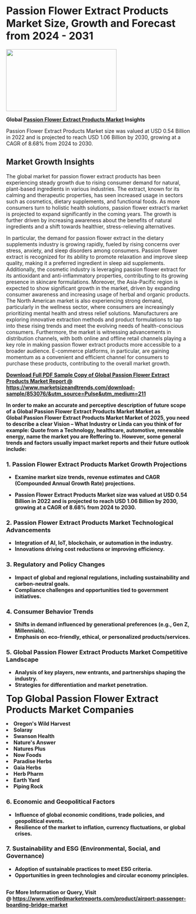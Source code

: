 <H1>Passion Flower Extract Products Market Size, Growth and Forecast from 2024 - 2031</H1><img class="aligncenter size-medium wp-image-584254" src="https://thirdeyenews.in/wp-content/uploads/2024/09/Global-Market-Research-300x168.jpeg" alt="" width="300" height="168" /><p><strong>Global&nbsp;<a href="https://www.marketsizeandtrends.com/download-sample/853076/&amp;utm_source=Pulse&amp;utm_medium=211">Passion Flower Extract Products Market</a> Insights</strong></p><p>Passion Flower Extract Products Market size was valued at USD 0.54 Billion in 2022 and is projected to reach USD 1.06 Billion by 2030, growing at a CAGR of 8.68% from 2024 to 2030.</p><p><h2>Market Growth Insights</h2> <p>The global market for passion flower extract products has been experiencing steady growth due to rising consumer demand for natural, plant-based ingredients in various industries. The extract, known for its calming and therapeutic properties, has seen increased usage in sectors such as cosmetics, dietary supplements, and functional foods. As more consumers turn to holistic health solutions, passion flower extract’s market is projected to expand significantly in the coming years. The growth is further driven by increasing awareness about the benefits of natural ingredients and a shift towards healthier, stress-relieving alternatives.</p> <p><strong><a href="#"></a></strong></p> <p>In particular, the demand for passion flower extract in the dietary supplements industry is growing rapidly, fueled by rising concerns over stress, anxiety, and sleep disorders among consumers. Passion flower extract is recognized for its ability to promote relaxation and improve sleep quality, making it a preferred ingredient in sleep aid supplements. Additionally, the cosmetic industry is leveraging passion flower extract for its antioxidant and anti-inflammatory properties, contributing to its growing presence in skincare formulations. Moreover, the Asia-Pacific region is expected to show significant growth in the market, driven by expanding consumer awareness and increasing usage of herbal and organic products. The North American market is also experiencing strong demand, particularly in the wellness sector, where consumers are increasingly prioritizing mental health and stress relief solutions. Manufacturers are exploring innovative extraction methods and product formulations to tap into these rising trends and meet the evolving needs of health-conscious consumers. Furthermore, the market is witnessing advancements in distribution channels, with both online and offline retail channels playing a key role in making passion flower extract products more accessible to a broader audience. E-commerce platforms, in particular, are gaining momentum as a convenient and efficient channel for consumers to purchase these products, contributing to the overall market growth.</p> <p><strong><a href="#"></p><p><span class=""><strong>Download Full PDF Sample Copy of Global Passion Flower Extract Products Market Report</strong> @ <a href="https://www.marketsizeandtrends.com/download-sample/853076/&amp;utm_source=Pulse&amp;utm_medium=211" target="_blank">https://www.marketsizeandtrends.com/download-sample/853076/&amp;utm_source=Pulse&amp;utm_medium=211</a></span></p><p>In order to make an accurate and perceptive description of future scope of a Global&nbsp;Passion Flower Extract Products Market Market as Global&nbsp;Passion Flower Extract Products Market Market of 2025, you need to describe a clear Vision &ndash; What Industry or Linda can you think of for example: Quote from a Technology, healthcare, automotive, renewable energy, name the market you are Reffering to. However, some general trends and factors usually impact market reports and their future outlook include:</p><h3>1.&nbsp;<strong>Passion Flower Extract Products Market Growth Projections</strong></h3><ul><li>Examine market size trends, revenue estimates and CAGR (Compounded Annual Growth Rate) projections.</li><li><p>Passion Flower Extract Products Market size was valued at USD 0.54 Billion in 2022 and is projected to reach USD 1.06 Billion by 2030, growing at a CAGR of 8.68% from 2024 to 2030.</p></li></ul><h3>2.&nbsp;<strong>Passion Flower Extract Products Market Technological Advancements</strong></h3><ul><li>Integration of AI, IoT, blockchain, or automation in the industry.</li><li>Innovations driving cost reductions or improving efficiency.</li></ul><h3>3.&nbsp;<strong>Regulatory and Policy Changes</strong></h3><ul><li>Impact of global and regional regulations, including sustainability and carbon-neutral goals.</li><li>Compliance challenges and opportunities tied to government initiatives.</li></ul><h3>4.&nbsp;<strong>Consumer Behavior Trends</strong></h3><ul><li>Shifts in demand influenced by generational preferences (e.g., Gen Z, Millennials).</li><li>Emphasis on eco-friendly, ethical, or personalized products/services.</li></ul><h3>5.&nbsp;<strong>Global Passion Flower Extract Products Market Competitive Landscape</strong></h3><ul><li>Analysis of key players, new entrants, and partnerships shaping the industry.</li><li>Strategies for differentiation and market penetration.</li></ul><p data-pm-slice="1 1 []"><span style="color: inherit; font-family: inherit; font-size: 25px;">Top Global Passion Flower Extract Products Market Companies</span></p><div class="" data-test-id=""><p><li>Oregon's Wild Harvest</li><li> Solaray</li><li> Swanson Health</li><li> Nature's Answer</li><li> Natures Plus</li><li> Now Foods</li><li> Paradise Herbs</li><li> Gaia Herbs</li><li> Herb Pharm</li><li> Earth Yard</li><li> Piping Rock</li></p></div><h3>6.&nbsp;<strong>Economic and Geopolitical Factors</strong></h3><ul><li>Influence of global economic conditions, trade policies, and geopolitical events.</li><li>Resilience of the market to inflation, currency fluctuations, or global crises.</li></ul><h3>7.&nbsp;<strong>Sustainability and ESG (Environmental, Social, and Governance)</strong></h3><ul><li>Adoption of sustainable practices to meet ESG criteria.</li><li>Opportunities in green technologies and circular economy principles.</li></ul><h2><strong style="font-size: 14px;">For More Information or Query, Visit @&nbsp;</strong><a style="background-color: #ffffff; font-size: 14px;" href="https://www.marketsizeandtrends.com/report/passion-flower-extract-products-market/" target="_blank">https://www.verifiedmarketreports.com/product/airport-passenger-boarding-bridge-market</a></h2>
